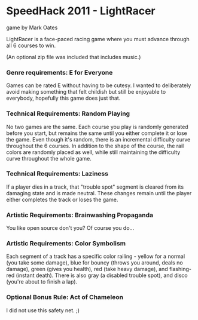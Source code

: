 SpeedHack 2011 - LightRacer
=========

game by Mark Oates

LightRacer is a face-paced racing game where you must advance through all 6 courses to win.

(An optional zip file was included that includes music.)

### Genre requirements: E for Everyone

Games can be rated E without having to be cutesy.  I wanted to deliberately avoid making something that felt childish but still be enjoyable to everybody, hopefully this game does just that.

### Technical Requirements: Random Playing

No two games are the same.  Each course you play is randomly generated before you start, but remains the same until you either complete it or lose the game.  Even though it's random, there is an incremental difficulty curve throughout the 6 courses.  In addition to the shape of the course, the rail colors are randomly placed as well, while still maintaining the difficulty curve throughout the whole game.

### Technical Requirements: Laziness

If a player dies in a track, that "trouble spot" segment is cleared from its damaging state and is made neutral.  These changes remain until the player either completes the track or loses the game.

### Artistic Requirements: Brainwashing Propaganda

You like open source don't you?  Of course you do...

### Artistic Requirements: Color Symbolism

Each segment of a track has a specific color railing - yellow for a normal (you take some damage), blue for bouncy (throws you around, deals no damage), green (gives you health), red (take heavy damage), and flashing-red (instant death).   There is also gray (a disabled trouble spot), and disco (you're about to finish a lap).

### Optional Bonus Rule: Act of Chameleon

I did not use this safety net. ;)
